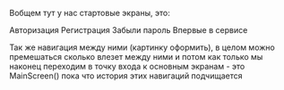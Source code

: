 Вобщем тут у нас стартовые экраны, это:

Авторизация
Регистрация
Забыли пароль
Впервые в сервисе

Так же навигация между ними (картинку оформить), в целом можно премешаться сколько влезет между ними
и потом как только мы наконец переходим в точку входа к основным экранам - это MainScreen() пока что
история этих навигаций подчищается
